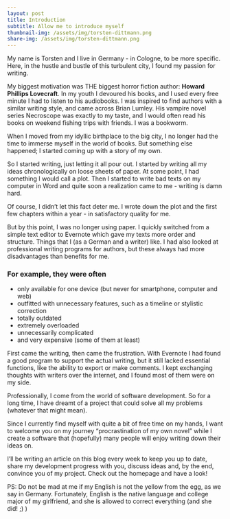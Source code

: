 ```yaml
---
layout: post
title: Introduction
subtitle: Allow me to introduce myself
thumbnail-img: /assets/img/torsten-dittmann.png
share-img: /assets/img/torsten-dittmann.png
---
```


My name is Torsten and I live in Germany - in Cologne, to be more specific. Here, in the hustle and bustle of this turbulent city, I found my passion for writing.

My biggest motivation was THE biggest horror fiction author: **Howard Phillips Lovecraft**. In my youth I devoured his books, and I used every free minute I had to listen to his audiobooks. I was inspired to find authors with a similar writing style, and came across Brian Lumley. His vampire novel series Necroscope was exactly to my taste, and I would often read his books on weekend fishing trips with friends. I was a bookworm.

When I moved from my idyllic birthplace to the big city, I no longer had the time to immerse myself in the world of books. But something else happened; I started coming up with a story of my own.

So I started writing, just letting it all pour out. I started by writing all my ideas chronologically on loose sheets of paper. At some point, I had something I would call a plot. Then I started to write bad texts on my computer in Word and quite soon a realization came to me - writing is damn hard.

Of course, I didn’t let this fact deter me. I wrote down the plot and the first few chapters within a year - in satisfactory quality for me.

But by this point, I was no longer using paper. I quickly switched from a simple text editor to Evernote which gave my texts more order and structure. Things that I (as a German and a writer) like. I had also looked at professional writing programs for authors, but these always had more disadvantages than benefits for me.

### For example, they were often

- only available for one device (but never for smartphone, computer and web)
- outfitted with unnecessary features, such as a timeline or stylistic correction
- totally outdated
- extremely overloaded
- unnecessarily complicated
- and very expensive (some of them at least)

First came the writing, then came the frustration. With Evernote I had found a good program to support the actual writing, but it still lacked essential functions, like the ability to export or make comments. I kept exchanging thoughts with writers over the internet, and I found most of them were on my side.

Professionally, I come from the world of software development. So for a long time, I have dreamt of a project that could solve all my problems (whatever that might mean).

Since I currently find myself with quite a bit of free time on my hands, I want to welcome you on my journey “procrastination of my own novel” while I create a software that (hopefully) many people will enjoy writing down their ideas on.

I’ll be writing an article on this blog every week to keep you up to date, share my development progress with you, discuss ideas and, by the end, convince you of my project. Check out the homepage and have a look!

PS: Do not be mad at me if my English is not the yellow from the egg, as we say in Germany. Fortunately, English is the native language and college major of my girlfriend, and she is allowed to correct everything (and she did! ;) )
